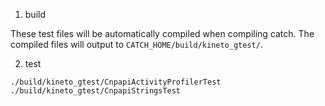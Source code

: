 1. build

These test files will be automatically compiled when compiling catch. The compiled files will output to `CATCH_HOME/build/kineto_gtest/`.

2. test

```
./build/kineto_gtest/CnpapiActivityProfilerTest
./build/kineto_gtest/CnpapiStringsTest
```
